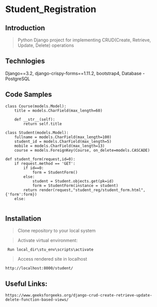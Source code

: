 # Student_Registration

## Introduction

>Python Django project for implementing CRUD(Create, Retrieve, Update, Delete)  operations

## Technlogies

 Django==3.2,
 django-crispy-forms==1.11.2,
 bootstrap4,
 Database - PostgreSQL


## Code Samples

```
class Course(models.Model):
    title = models.CharField(max_length=60)

    def __str__(self):
        return self.title

class Student(models.Model):
    fullname = models.CharField(max_length=100)
    student_id = models.CharField(max_length=5)
    mobile = models.CharField(max_length=13)
    course = models.ForeignKey(Course, on_delete=models.CASCADE)
```

```
def student_form(request,id=0):
    if request.method == 'GET':
        if id==0:
            form = StudentForm()
        else:
            student = Student.objects.get(pk=id)
            form = StudentForm(instance = student)
        return render(request,"student_reg/student_form.html",{'form':form})
    else:
       
```

## Installation

>Clone repository to your local system

>Activate virtual environment:

     Run local_dir\stu_env\scripts\activate

>Access rendered site in localhost
    
    http://localhost:8000/student/
    
## Useful Links:

    https://www.geeksforgeeks.org/django-crud-create-retrieve-update-delete-function-based-views/
